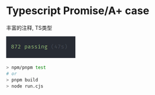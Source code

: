 # Typescript Promise/A+ case

丰富的注释, TS类型

![result.png](result.png)

```bash
> npm/pnpm test
# or
> pnpm build
> node run.cjs
```
